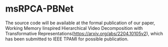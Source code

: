 # msRPCA-PBNet
The source code will be available at the formal publication of our paper, Working Memory Iinspired Hierarchical Video Decomposition with Transformative Representations(https://arxiv.org/abs/2204.10105v2), which has been submitted to IEEE TPAMI for possible publication.

